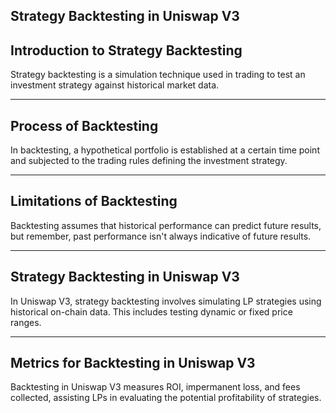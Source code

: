 ## Strategy Backtesting in Uniswap V3


## Introduction to Strategy Backtesting

Strategy backtesting is a simulation technique used in trading to test an investment strategy against historical market data.


    


---
## Process of Backtesting

In backtesting, a hypothetical portfolio is established at a certain time point and subjected to the trading rules defining the investment strategy.


    


---
## Limitations of Backtesting

Backtesting assumes that historical performance can predict future results, but remember, past performance isn't always indicative of future results.


    


---
## Strategy Backtesting in Uniswap V3

In Uniswap V3, strategy backtesting involves simulating LP strategies using historical on-chain data. This includes testing dynamic or fixed price ranges.


    


---
## Metrics for Backtesting in Uniswap V3

Backtesting in Uniswap V3 measures ROI, impermanent loss, and fees collected, assisting LPs in evaluating the potential profitability of strategies.


    
   